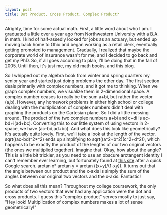 ```yaml
---
layout: post
title: Dot Product, Cross Product, Complex Product?
---
```


Alrighty, time for some actual math. First, a little word about who I am. I graduated a little over a year ago from Northwestern University with a B.A. in math. I kind of half-assedly looked for jobs as an actuary, but ended up moving back home to Ohio and began working as a retail clerk, eventually getting promoted to management. Gradually, I realized that maybe the corporate world of insurance wasn't for me, and I decided to go back and get my PhD. So, if all goes according to plan, I'll be doing that in the fall of 2005. Until then, it's just me, my old math books, and this blog.

<p/>
So I whipped out my algebra book from winter and spring quarters my senior year and started just doing problems the other day. The first section deals primarily with complex numbers, and it got me to thinking. When we graph complex numbers, we visualize them in 2-dimensional space. A complex number ceases to really be the sum a+bi, but rather the vector (a,b). However, any homework problems in either high school or college dealing with the multiplication of complex numbers didn't deal with graphing the products on the Cartesian plane. So I did a little messing around. The product of the two complex numbers a+bi and c+di is ac-bd+i(ad+bc). Converting this to our little system of using vectors in 2-space, we have (ac-bd,ad+bc). And what does this look like geometrically? It's actually quite lovely. First, we'll take a look at the length of the vector. sqrt((ac-bd)^2*<span class="ad+bc">^2) ends up simplifying to sqrt((a^2+b^2)(c^2+d^2)), which happens to be exactly the product of the lengths of our two original vectors (the ones we multiplied together). Imagine that. Okay, how about the angle? This is a little bit trickier, as you need to use an obscure arctangent identity I can't remember ever learning, but fortunately found at <a href="http://mathworld.wolfram.com/InverseTangent.html">this site</a> after a quick Google search. arctan x</span>* arctan y = arctan ((x+y)/(1-xy)). It turns out that the angle between our product and the x-axis is simply the sum of the angles between our original two vectors and the x-axis. Fantastic!

<p/>
So what does all this mean? Throughout my college coursework, the only products of two vectors that ever had any application were the dot and cross products. I guess this "complex product" serves mostly to just say, "Hey look! Multiplication of complex numbers makes a lot of sense geometrically!"
